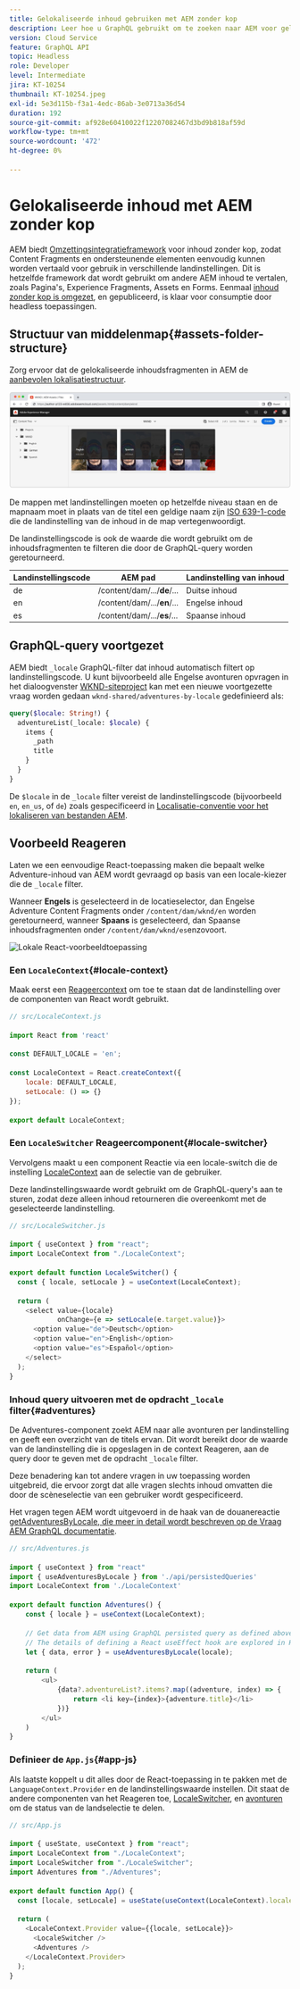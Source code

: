 ```yaml
---
title: Gelokaliseerde inhoud gebruiken met AEM zonder kop
description: Leer hoe u GraphQL gebruikt om te zoeken naar AEM voor gelokaliseerde inhoud.
version: Cloud Service
feature: GraphQL API
topic: Headless
role: Developer
level: Intermediate
jira: KT-10254
thumbnail: KT-10254.jpeg
exl-id: 5e3d115b-f3a1-4edc-86ab-3e0713a36d54
duration: 192
source-git-commit: af928e60410022f12207082467d3bd9b818af59d
workflow-type: tm+mt
source-wordcount: '472'
ht-degree: 0%

---
```


# Gelokaliseerde inhoud met AEM zonder kop

AEM biedt [Omzettingsintegratieframework](https://experienceleague.adobe.com/docs/experience-manager-cloud-service/content/sites/administering/reusing-content/translation/integration-framework.html) voor inhoud zonder kop, zodat Content Fragments en ondersteunende elementen eenvoudig kunnen worden vertaald voor gebruik in verschillende landinstellingen. Dit is hetzelfde framework dat wordt gebruikt om andere AEM inhoud te vertalen, zoals Pagina&#39;s, Experience Fragments, Assets en Forms. Eenmaal [inhoud zonder kop is omgezet](https://experienceleague.adobe.com/docs/experience-manager-cloud-service/content/headless/journeys/translation/overview.html), en gepubliceerd, is klaar voor consumptie door headless toepassingen.

## Structuur van middelenmap{#assets-folder-structure}

Zorg ervoor dat de gelokaliseerde inhoudsfragmenten in AEM de [aanbevolen lokalisatiestructuur](https://experienceleague.adobe.com/docs/experience-manager-cloud-service/content/headless/journeys/translation/getting-started.html#recommended-structure).

![Gelokaliseerde mappen met AEM middelen](./assets/localized-content/asset-folders.jpg)

De mappen met landinstellingen moeten op hetzelfde niveau staan en de mapnaam moet in plaats van de titel een geldige naam zijn [ISO 639-1-code](https://en.wikipedia.org/wiki/List_of_ISO_639-1_codes) die de landinstelling van de inhoud in de map vertegenwoordigt.

De landinstellingscode is ook de waarde die wordt gebruikt om de inhoudsfragmenten te filteren die door de GraphQL-query worden geretourneerd.

| Landinstellingscode | AEM pad | Landinstelling van inhoud |
|--------------------------------|----------|----------|
| de | /content/dam/.../**de**/... | Duitse inhoud |
| en | /content/dam/.../**en**/... | Engelse inhoud |
| es | /content/dam/.../**es**/... | Spaanse inhoud |

## GraphQL-query voortgezet

AEM biedt `_locale` GraphQL-filter dat inhoud automatisch filtert op landinstellingscode. U kunt bijvoorbeeld alle Engelse avonturen opvragen in het dialoogvenster [WKND-siteproject](https://github.com/adobe/aem-guides-wknd) kan met een nieuwe voortgezette vraag worden gedaan `wknd-shared/adventures-by-locale` gedefinieerd als:

```graphql
query($locale: String!) {
  adventureList(_locale: $locale) {
    items {      
      _path
      title
    }
  }
}
```

De `$locale` in de `_locale` filter vereist de landinstellingscode (bijvoorbeeld `en`, `en_us`, of `de`) zoals gespecificeerd in [Localisatie-conventie voor het lokaliseren van bestanden AEM](#assets-folder-structure).

## Voorbeeld Reageren

Laten we een eenvoudige React-toepassing maken die bepaalt welke Adventure-inhoud van AEM wordt gevraagd op basis van een locale-kiezer die de `_locale` filter.

Wanneer __Engels__ is geselecteerd in de locatieselector, dan Engelse Adventure Content Fragments onder `/content/dam/wknd/en` worden geretourneerd, wanneer __Spaans__ is geselecteerd, dan Spaanse inhoudsfragmenten onder `/content/dam/wknd/es`enzovoort.

![Lokale React-voorbeeldtoepassing](./assets/localized-content/react-example.png)

### Een `LocaleContext`{#locale-context}

Maak eerst een [Reageercontext](https://reactjs.org/docs/context.html) om toe te staan dat de landinstelling over de componenten van React wordt gebruikt.

```javascript
// src/LocaleContext.js

import React from 'react'

const DEFAULT_LOCALE = 'en';

const LocaleContext = React.createContext({
    locale: DEFAULT_LOCALE, 
    setLocale: () => {}
});

export default LocaleContext;
```

### Een `LocaleSwitcher` Reageercomponent{#locale-switcher}

Vervolgens maakt u een component Reactie via een locale-switch die de instelling [LocaleContext](#locale-context) aan de selectie van de gebruiker.

Deze landinstellingswaarde wordt gebruikt om de GraphQL-query&#39;s aan te sturen, zodat deze alleen inhoud retourneren die overeenkomt met de geselecteerde landinstelling.

```javascript
// src/LocaleSwitcher.js

import { useContext } from "react";
import LocaleContext from "./LocaleContext";

export default function LocaleSwitcher() {
  const { locale, setLocale } = useContext(LocaleContext);

  return (
    <select value={locale}
            onChange={e => setLocale(e.target.value)}>
      <option value="de">Deutsch</option>
      <option value="en">English</option>
      <option value="es">Español</option>
    </select>
  );
}
```

### Inhoud query uitvoeren met de opdracht `_locale` filter{#adventures}

De Adventures-component zoekt AEM naar alle avonturen per landinstelling en geeft een overzicht van de titels ervan. Dit wordt bereikt door de waarde van de landinstelling die is opgeslagen in de context Reageren, aan de query door te geven met de opdracht `_locale` filter.

Deze benadering kan tot andere vragen in uw toepassing worden uitgebreid, die ervoor zorgt dat alle vragen slechts inhoud omvatten die door de scèneselectie van een gebruiker wordt gespecificeerd.

Het vragen tegen AEM wordt uitgevoerd in de haak van de douanereactie [getAdventuresByLocale, die meer in detail wordt beschreven op de Vraag AEM GraphQL documentatie](./aem-headless-sdk.md).

```javascript
// src/Adventures.js

import { useContext } from "react"
import { useAdventuresByLocale } from './api/persistedQueries'
import LocaleContext from './LocaleContext'

export default function Adventures() {
    const { locale } = useContext(LocaleContext);

    // Get data from AEM using GraphQL persisted query as defined above 
    // The details of defining a React useEffect hook are explored in How to > AEM Headless SDK
    let { data, error } = useAdventuresByLocale(locale);

    return (
        <ul>
            {data?.adventureList?.items?.map((adventure, index) => { 
                return <li key={index}>{adventure.title}</li>
            })}
        </ul>
    )
}
```

### Definieer de `App.js`{#app-js}

Als laatste koppelt u dit alles door de React-toepassing in te pakken met de `LanguageContext.Provider` en de landinstellingswaarde instellen. Dit staat de andere componenten van het Reageren toe, [LocaleSwitcher](#locale-switcher), en [avonturen](#adventures) om de status van de landselectie te delen.

```javascript
// src/App.js

import { useState, useContext } from "react";
import LocaleContext from "./LocaleContext";
import LocaleSwitcher from "./LocaleSwitcher";
import Adventures from "./Adventures";

export default function App() {
  const [locale, setLocale] = useState(useContext(LocaleContext).locale);

  return (
    <LocaleContext.Provider value={{locale, setLocale}}>
      <LocaleSwitcher />
      <Adventures />
    </LocaleContext.Provider>
  );
}
```
